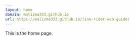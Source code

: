 ```yaml
---
layout: home
domain: malizma333.github.io
url: https://malizma333.github.io/line-rider-web-guide/
---
```


This is the home page.